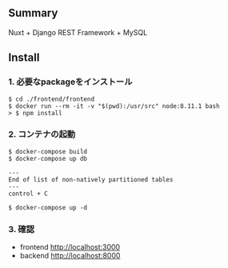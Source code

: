 ## Summary
Nuxt + Django REST Framework + MySQL

## Install
### 1. 必要なpackageをインストール
```
$ cd ./frontend/frontend
$ docker run --rm -it -v "$(pwd):/usr/src" node:8.11.1 bash 
> $ npm install
```

### 2. コンテナの起動
```
$ docker-compose build
$ docker-compose up db

---
End of list of non-natively partitioned tables
---
control + C

$ docker-compose up -d
```

### 3. 確認
- frontend [http://localhost:3000](http://localhost:3000)
- backend [http://localhost:8000](http://localhost:8000)
